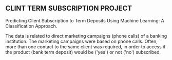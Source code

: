## **CLINT TERM SUBSCRIPTION PROJECT**

Predicting Client Subscription to Term Deposits Using Machine Learning: A Classification Approach.

The data is related to direct marketing campaigns (phone calls) of a banking institution. The marketing campaigns were based on phone calls. Often, more than one contact to the same client was required, in order to access if the product (bank term deposit) would be ('yes') or not ('no') subscribed.
